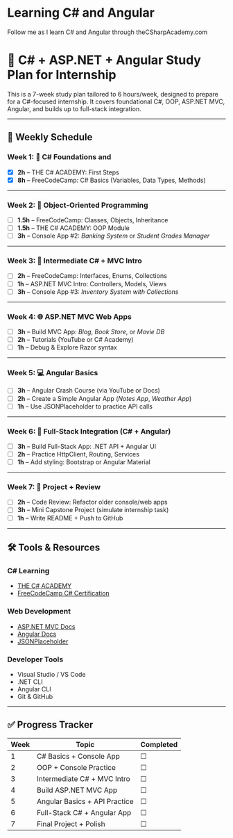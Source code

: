 # Learning C# and Angular
Follow me as I learn C# and Angular through theCSharpAcademy.com

# 🧠 C# + ASP.NET + Angular Study Plan for Internship

This is a 7-week study plan tailored to 6 hours/week, designed to prepare for a C#-focused internship. It covers foundational C#, OOP, ASP.NET MVC, Angular, and builds up to full-stack integration.

---

## 📅 Weekly Schedule

### Week 1: 🧱 C# Foundations and 
- [x] **2h** – THE C# ACADEMY: First Steps
- [x] **8h** – FreeCodeCamp: C# Basics (Variables, Data Types, Methods)

---

### Week 2: 🔄 Object-Oriented Programming
- [ ] **1.5h** – FreeCodeCamp: Classes, Objects, Inheritance
- [ ] **1.5h** – THE C# ACADEMY: OOP Module
- [ ] **3h** – Console App #2: *Banking System* or *Student Grades Manager*

---

### Week 3: 🧰 Intermediate C# + MVC Intro
- [ ] **2h** – FreeCodeCamp: Interfaces, Enums, Collections
- [ ] **1h** – ASP.NET MVC Intro: Controllers, Models, Views
- [ ] **3h** – Console App #3: *Inventory System with Collections*

---

### Week 4: 🌐 ASP.NET MVC Web Apps
- [ ] **3h** – Build MVC App: *Blog*, *Book Store*, or *Movie DB*
- [ ] **2h** – Tutorials (YouTube or C# Academy)
- [ ] **1h** – Debug & Explore Razor syntax

---

### Week 5: 💻 Angular Basics
- [ ] **3h** – Angular Crash Course (via YouTube or Docs)
- [ ] **2h** – Create a Simple Angular App (*Notes App*, *Weather App*)
- [ ] **1h** – Use JSONPlaceholder to practice API calls

---

### Week 6: 🔗 Full-Stack Integration (C# + Angular)
- [ ] **3h** – Build Full-Stack App: .NET API + Angular UI
- [ ] **2h** – Practice HttpClient, Routing, Services
- [ ] **1h** – Add styling: Bootstrap or Angular Material

---

### Week 7: 🚀 Project + Review
- [ ] **2h** – Code Review: Refactor older console/web apps
- [ ] **3h** – Mini Capstone Project (simulate internship task)
- [ ] **1h** – Write README + Push to GitHub

---

## 🛠️ Tools & Resources

### C# Learning
- [THE C# ACADEMY](https://www.thecsharpacademy.com/)
- [FreeCodeCamp C# Certification](https://www.freecodecamp.org/)

### Web Development
- [ASP.NET MVC Docs](https://learn.microsoft.com/en-us/aspnet/mvc/)
- [Angular Docs](https://angular.io/docs)
- [JSONPlaceholder](https://jsonplaceholder.typicode.com/)

### Developer Tools
- Visual Studio / VS Code
- .NET CLI
- Angular CLI
- Git & GitHub

---

## ✅ Progress Tracker

| Week | Topic                          | Completed |
|------|--------------------------------|-----------|
| 1    | C# Basics + Console App        | ☐         |
| 2    | OOP + Console Practice         | ☐         |
| 3    | Intermediate C# + MVC Intro    | ☐         |
| 4    | Build ASP.NET MVC App          | ☐         |
| 5    | Angular Basics + API Practice  | ☐         |
| 6    | Full-Stack C# + Angular App    | ☐         |
| 7    | Final Project + Polish         | ☐         |
